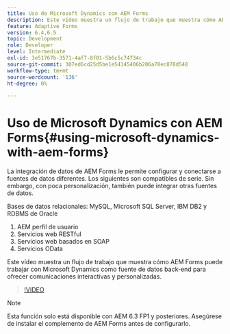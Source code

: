 ```yaml
---
title: Uso de Microsoft Dynamics con AEM Forms
description: Este vídeo muestra un flujo de trabajo que muestra cómo AEM Forms puede trabajar con Microsoft Dynamics como fuente de datos back-end para ofrecer comunicaciones interactivas y personalizadas.
feature: Adaptive Forms
version: 6.4,6.5
topic: Development
role: Developer
level: Intermediate
exl-id: 3e51767b-3571-4af7-8f01-5b6c5c74734c
source-git-commit: 307ed6cd25d5be1e54145406b206a78ec878d548
workflow-type: tm+mt
source-wordcount: '136'
ht-degree: 0%

---
```


# Uso de Microsoft Dynamics con AEM Forms{#using-microsoft-dynamics-with-aem-forms}

La integración de datos de AEM Forms le permite configurar y conectarse a fuentes de datos diferentes. Los siguientes son compatibles de serie. Sin embargo, con poca personalización, también puede integrar otras fuentes de datos.

Bases de datos relacionales: MySQL, Microsoft SQL Server, IBM DB2 y RDBMS de Oracle
1. AEM perfil de usuario
1. Servicios web RESTful
1. Servicios web basados en SOAP
1. Servicios OData

Este vídeo muestra un flujo de trabajo que muestra cómo AEM Forms puede trabajar con Microsoft Dynamics como fuente de datos back-end para ofrecer comunicaciones interactivas y personalizadas.

>[!VIDEO](https://video.tv.adobe.com/v/20971?quality=9&learn=on)

>[!NOTE]
>
>Esta función solo está disponible con AEM 6.3 FP1 y posteriores. Asegúrese de instalar el complemento de AEM Forms antes de configurarlo.
